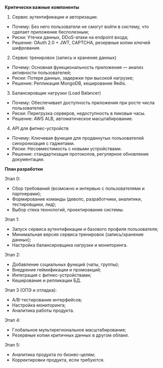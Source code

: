 **Критически важные компоненты**

1. Сервис аутентификации и авторизации.
  - Почему: Без него пользователи не смогут войти в систему, что сделает приложение бесполезным;
  - Риски: Утечки данных, DDoS-атаки на endpoint входа;
  - Решение: OAuth 2.0 + JWT, CAPTCHA, резервные копии ключей шифрования.

2. Сервис тренировок (запись и хранение данных)
  - Почему: Основная функциональность приложения — анализ активности пользователей;
  - Риски: Потеря данных, задержки при высокой нагрузке;
  - Решение: Репликация MongoDB, кеширование Redis.

3. Балансировщик нагрузки (Load Balancer)
  - Почему: Обеспечивает доступность приложения при росте числа пользователей.
  - Риски: Перегрузка серверов, недоступность в пиковые часы.
  - Решение: AWS ALB, автоматическое масштабирование.

4. API для фитнес-устройств
  - Почему: Ключевая функция для продвинутых пользователей синхронизация с гаджетами.
  - Риски: Несовместимость с новыми устройствами.
  - Решение: стандартизация протоколов, регулярное обновление документации.

**План разработки**

Этап 0:
  - Сбор требований (возможно и интервью с пользователями и партнерами);
  - Формирование команды (девопс, разработчики, аналитики, тестировщики, лид);
  - Выбор стека технологий, проектирование системы.

Этап 1:
  - Запуск сервиса аутентификации и базового профиля пользователя;
  - Минимальная версия сервиса тренировок (запись/хранение данных);
  - Настройка балансировщика нагрузки и мониторинга.

Этап 2:
  - Добавление социальных функций (чаты, группы);
  - Внедрение геймификации и промоакций;
  - Интеграция с фитнес-устройствами;
  - Кеширование и репликации БД.

Этап 3 (ОПЭ и отладка):
  - A/B-тестирование интерфейсов;
  - Настройка мониторинга;
  - Аналитика работы продукта.

Этап 4:
  - Глобальное мультирегиональное масштабирование;
  - Резервные копии критичных данных в другом облаке.

Этап 5:
  - Аналитика продукта по бизнес-целям;
  - Корректировки продукта, если требуются.
